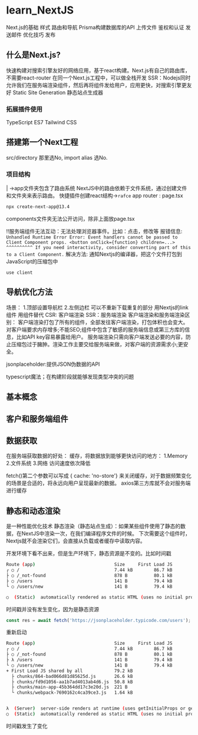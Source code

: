 # learn_NextJS
Next.js的基础 样式 路由和导航 Prisma构建数据库的API   上传文件 鉴权和认证 发送邮件 优化技巧 发布


## 什么是Next.js?
快速构建对搜索引擎友好的网络应用，基于react构建。Next.js有自己的路由库，不需要react-router
在同一个Next.js工程中，可以做全栈开发
SSR：Nodejs同时允许我们在服务端渲染组件，然后再将组件发给用户，应用更快，对搜索引擎更友好
Static Site Generation 静态站点生成器 
### 拓展插件使用
TypeScript ES7 Tailwind CSS
## 搭建第一个Next工程
src/directory 那里选No, import alias 选No.

### 项目结构
|
->app文件夹包含了路由系统 NextJS中的路由依赖于文件系统，通过创建文件和文件夹来表示路由。
快捷插件创建react结构->`rafce` app router : page.tsx
```bash
npx create-next-app@13.4
```

components文件夹无法公开访问，除非上面放page.tsx

!!服务端组件无法互动：无法处理浏览器事件。比如：点击，修改等
报错信息:
`
Unhandled Runtime Error
Error: Event handlers cannot be passed to Client Component props.
  <button onClick={function} children=...>
                  ^^^^^^^^^^
If you need interactivity, consider converting part of this to a Client Component.
`
解决方法: 通知Nextjs的编译器，把这个文件打包到JavaScript的压缩包中
```tsx
use client
```

## 导航优化方法
场景：
1.顶部设置导航栏
2.左侧边栏
可以不重新下载重复的部分
用Nextjs的link组件
用<Link>组件替代<a></a>
CSR: 客户端渲染 
SSR：服务端渲染
客户端渲染和服务端渲染区别：
客户端渲染打包了所有的组件，全部发往客户端渲染，打包体积也会变大。对客户端要求内存增多;不能SEO;组件中包含了敏感的服务端信息或第三方库的信息，比如API key容易暴露给用户。
服务端渲染只需向客户端发送必要的内容，防止压缩包过于臃肿。渲染工作主要交给服务端来做，对客户端的资源需求小;更安全。

jsonplaceholder:提供JSON伪数据的API

typescript魔法；在构建阶段就能够发现类型冲突的问题
## 基本概念
## 客户和服务端组件
## 数据获取
在服务端获取数据的好处：
缓存，将数据放到能够更快访问的地方：
1.Memory 2.文件系统 3.网络 访问速度依次降低

fetch()第二个参数可以写成 { cache: 'no-store'} 来关闭缓存，对于数据频繁变化的场景是合适的，将永远向用户呈现最新的数据。
axios第三方库就不会对服务端进行缓存
## 静态和动态渲染
是一种性能优化技术
静态渲染（静态站点生成）：如果某些组件使用了静态的数据，在NextJS中渲染一次，在我们编译程序文件的时候。
下次需要这个组件时，Nextjs就不会渲染它们，会直接从负载或者缓存中读取内容。

开发环境下看不出来，但是生产环境下，静态资源是不变的。比如时间戳
```bash
Route (app)                              Size     First Load JS
┌ ○ /                                    7.44 kB        86.7 kB
├ ○ /_not-found                          878 B          80.1 kB
├ ○ /users                               141 B          79.4 kB
└ ○ /users/new                           141 B          79.4 kB

○  (Static)  automatically rendered as static HTML (uses no initial props) 圆圈就是静态资源，被自动渲染为静态HTML
```
时间戳并没有发生变化，因为是静态资源
```typescript
const res = await fetch('https://jsonplaceholder.typicode.com/users');
```
重新启动
```bash
Route (app)                              Size     First Load JS
┌ ○ /                                    7.44 kB        86.7 kB
├ ○ /_not-found                          878 B          80.1 kB
├ λ /users                               141 B          79.4 kB
└ ○ /users/new                           141 B          79.4 kB
+ First Load JS shared by all            79.2 kB
  ├ chunks/864-bad066d81d85625d.js       26.6 kB
  ├ chunks/fd9d1056-aa1b7ad4013ab4d6.js  50.8 kB
  ├ chunks/main-app-45b364dd17c3e20d.js  221 B
  └ chunks/webpack-7690162c4ca39ce3.js   1.64 kB


λ  (Server)  server-side renders at runtime (uses getInitialProps or getServerSideProps)
○  (Static)  automatically rendered as static HTML (uses no initial props)
```
时间戳发生了变化